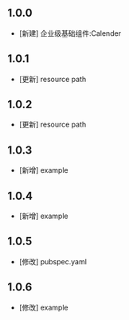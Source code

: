 <!--
 * @Author: lipeng 1162423147@qq.com
 * @Date: 2023-09-23 18:37:25
 * @LastEditors: lipeng 1162423147@qq.com
 * @LastEditTime: 2023-10-16 15:16:08
 * @FilePath: /phoenix_calendar/CHANGELOG.md
 * @Description: 这是默认设置,请设置`customMade`, 打开koroFileHeader查看配置 进行设置: https://github.com/OBKoro1/koro1FileHeader/wiki/%E9%85%8D%E7%BD%AE
-->
## 1.0.0

* [新建] 企业级基础组件:Calender

## 1.0.1

* [更新] resource path

## 1.0.2

* [更新] resource path

## 1.0.3

* [新增] example


## 1.0.4

* [新增] example

## 1.0.5

* [修改] pubspec.yaml 

## 1.0.6

* [修改] example